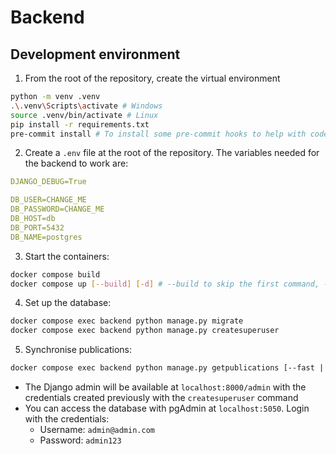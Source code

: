 # Backend

## Development environment

1. From the root of the repository, create the virtual environment

```bash
python -m venv .venv
.\.venv\Scripts\activate # Windows
source .venv/bin/activate # Linux
pip install -r requirements.txt
pre-commit install # To install some pre-commit hooks to help with code quality
```

2. Create a `.env` file at the root of the repository. The variables needed for the backend to work are:

```yaml
DJANGO_DEBUG=True

DB_USER=CHANGE_ME
DB_PASSWORD=CHANGE_ME
DB_HOST=db
DB_PORT=5432
DB_NAME=postgres
```

3. Start the containers:

```bash
docker compose build
docker compose up [--build] [-d] # --build to skip the first command, -d to run in detached mode
```

4. Set up the database:

```bash
docker compose exec backend python manage.py migrate
docker compose exec backend python manage.py createsuperuser
```

5. Synchronise publications:

```bash
docker compose exec backend python manage.py getpublications [--fast | -f]
```

-   The Django admin will be available at `localhost:8000/admin` with the credentials created previously with the `createsuperuser` command
-   You can access the database with pgAdmin at `localhost:5050`. Login with the credentials:
    -   Username: `admin@admin.com`
    -   Password: `admin123`
